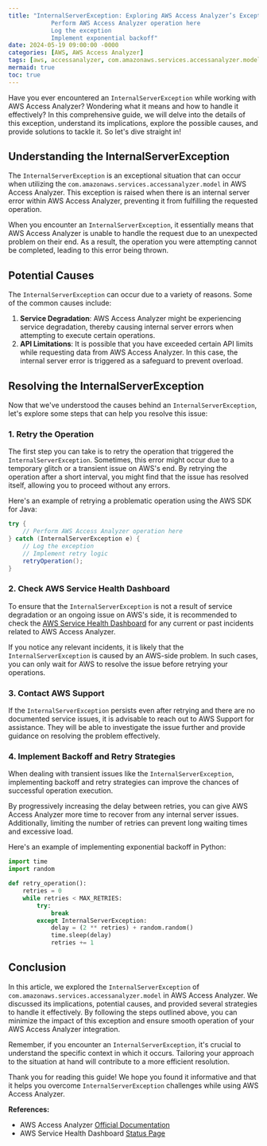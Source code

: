 ```yaml
---
title: "InternalServerException: Exploring AWS Access Analyzer’s Exception
            Perform AWS Access Analyzer operation here
            Log the exception
            Implement exponential backoff"
date: 2024-05-19 09:00:00 -0000
categories: [AWS, AWS Access Analyzer]
tags: [aws, accessanalyzer, com.amazonaws.services.accessanalyzer.model]
mermaid: true
toc: true
---
```



Have you ever encountered an `InternalServerException` while working with AWS Access Analyzer? Wondering what it means and how to handle it effectively? In this comprehensive guide, we will delve into the details of this exception, understand its implications, explore the possible causes, and provide solutions to tackle it. So let's dive straight in!

## Understanding the InternalServerException

The `InternalServerException` is an exceptional situation that can occur when utilizing the `com.amazonaws.services.accessanalyzer.model` in AWS Access Analyzer. This exception is raised when there is an internal server error within AWS Access Analyzer, preventing it from fulfilling the requested operation.

When you encounter an `InternalServerException`, it essentially means that AWS Access Analyzer is unable to handle the request due to an unexpected problem on their end. As a result, the operation you were attempting cannot be completed, leading to this error being thrown.

## Potential Causes

The `InternalServerException` can occur due to a variety of reasons. Some of the common causes include:

1. **Service Degradation**: AWS Access Analyzer might be experiencing service degradation, thereby causing internal server errors when attempting to execute certain operations.
2. **API Limitations**: It is possible that you have exceeded certain API limits while requesting data from AWS Access Analyzer. In this case, the internal server error is triggered as a safeguard to prevent overload.

## Resolving the InternalServerException

Now that we've understood the causes behind an `InternalServerException`, let's explore some steps that can help you resolve this issue:

### 1. Retry the Operation

The first step you can take is to retry the operation that triggered the `InternalServerException`. Sometimes, this error might occur due to a temporary glitch or a transient issue on AWS's end. By retrying the operation after a short interval, you might find that the issue has resolved itself, allowing you to proceed without any errors.

Here's an example of retrying a problematic operation using the AWS SDK for Java:

```java
try {
    // Perform AWS Access Analyzer operation here
} catch (InternalServerException e) {
    // Log the exception
    // Implement retry logic
    retryOperation();
}
```

### 2. Check AWS Service Health Dashboard

To ensure that the `InternalServerException` is not a result of service degradation or an ongoing issue on AWS's side, it is recommended to check the [AWS Service Health Dashboard](https://status.aws.amazon.com) for any current or past incidents related to AWS Access Analyzer.

If you notice any relevant incidents, it is likely that the `InternalServerException` is caused by an AWS-side problem. In such cases, you can only wait for AWS to resolve the issue before retrying your operations.

### 3. Contact AWS Support

If the `InternalServerException` persists even after retrying and there are no documented service issues, it is advisable to reach out to AWS Support for assistance. They will be able to investigate the issue further and provide guidance on resolving the problem effectively.

### 4. Implement Backoff and Retry Strategies

When dealing with transient issues like the `InternalServerException`, implementing backoff and retry strategies can improve the chances of successful operation execution.

By progressively increasing the delay between retries, you can give AWS Access Analyzer more time to recover from any internal server issues. Additionally, limiting the number of retries can prevent long waiting times and excessive load.

Here's an example of implementing exponential backoff in Python:

```python
import time
import random

def retry_operation():
    retries = 0
    while retries < MAX_RETRIES:
        try:
            break
        except InternalServerException:
            delay = (2 ** retries) + random.random()
            time.sleep(delay)
            retries += 1
```

## Conclusion

In this article, we explored the `InternalServerException` of `com.amazonaws.services.accessanalyzer.model` in AWS Access Analyzer. We discussed its implications, potential causes, and provided several strategies to handle it effectively. By following the steps outlined above, you can minimize the impact of this exception and ensure smooth operation of your AWS Access Analyzer integration.

Remember, if you encounter an `InternalServerException`, it's crucial to understand the specific context in which it occurs. Tailoring your approach to the situation at hand will contribute to a more efficient resolution.

Thank you for reading this guide! We hope you found it informative and that it helps you overcome `InternalServerException` challenges while using AWS Access Analyzer.

**References:**
- AWS Access Analyzer [Official Documentation](https://docs.aws.amazon.com/access-analyzer/latest/APIReference/Welcome.html)
- AWS Service Health Dashboard [Status Page](https://status.aws.amazon.com)

